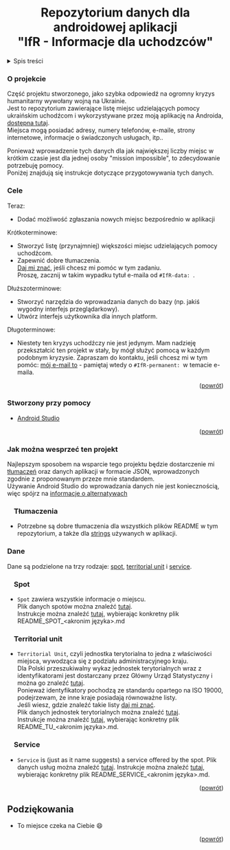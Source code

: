 <h1 align="center">Repozytorium danych dla androidowej aplikacji<br>"IfR - Informacje dla uchodzców"</h1>

<!-- TABLE OF CONTENTS -->
<details>
  <summary>Spis treści</summary>
  <ol>
    <li><a href="#o-projekcie">O projekcie</a></li>
    <li><a href="#cele">Cele</a></li>
    <li><a href="#stworzony-przy-pomocy">Stworzony przy pomocy</a></li>
    <li><a href="#jak-można-wesprzeć-ten-projekt">Jak można wesprzeć ten projekt</a>
    <ol>
    <li><a href="#tłumaczenia">&nbsp;&nbsp;&nbsp;&nbsp;Tłumaczenia</a></li>
    <li><a href="#dane">Dane</a></li>
    <li><a href="#spot">&nbsp;&nbsp;&nbsp;&nbsp;Spot</a></li>
    <li><a href="#territorial-unit">&nbsp;&nbsp;&nbsp;&nbsp;Territorial unit</a></li>
    <li><a href="#service">&nbsp;&nbsp;&nbsp;&nbsp;Service</a></li>
    </ol></li>
    <li><a href="#podziękowania">Podziękowania</a></li>
  </ol>
</details>

<!-- ABOUT THE PROJECT -->

### O projekcie

Część projektu stworzonego, jako szybka odpowiedź na ogromny kryzys humanitarny wywołany wojną na Ukrainie.<br>
Jest to repozytorium zawierające listę miejsc udzielających pomocy ukraińskim uchodźcom i wykorzystywane przez moją aplikację na Androida, [dostępna tutaj](https://play.google.com/store/apps/details?id=eu.adamgiergun.infoforukrainianrefugees).<br>
Miejsca mogą posiadać adresy, numery telefonów, e-maile, strony internetowe, informacje o świadczonych usługach, itp..

Ponieważ wprowadzenie tych danych dla jak największej liczby miejsc w krótkim czasie jest dla jednej osoby "mission impossible", to zdecydowanie potrzebuję pomocy.<br>
Poniżej znajdują się instrukcje dotyczące przygotowywania tych danych.

### Cele

Teraz:
* Dodać możliwość zgłaszania nowych miejsc bezpośrednio w aplikacji

Krótkoterminowe:
* Stworzyć listę (przynajmniej) większości miejsc udzielających pomocy uchodźcom.
* Zapewnić dobre tłumaczenia.<br>
  [Daj mi znać](mailto:adam.giergun@gmail.com), jeśli chcesz mi pomóc w tym zadaniu.<br>
  Proszę, zacznij w takim wypadku tytuł e-maila od `#IfR-data: `.

Dłuższoterminowe:
* Stworzyć narzędzia do wprowadzania danych do bazy (np. jakiś wygodny interfejs przeglądarkowy).
* Utwórz interfejs użytkownika dla innych platform.

Długoterminowe:
* Niestety ten kryzys uchodźczy nie jest jedynym. Mam nadzieję przekształcić ten projekt w stały, by mógł służyć pomocą w każdym podobnym kryzysie. Zapraszam do kontaktu, jeśli chcesz mi w tym pomóc: [mój e-mail to](mailto:adam.giergun@gmail.com) - pamiętaj wtedy o `#IfR-permanent: `w temacie e-maila.
<p align="right">(<a href="#top">powrót</a>)</p>

### Stworzony przy pomocy

* [Android Studio](https://developer.android.com/studio)

<p align="right">(<a href="#top">powrót</a>)</p>

<!-- CONTRIBUTION -->

### Jak można wesprzeć ten projekt

Najlepszym sposobem na wsparcie tego projektu będzie dostarczenie mi [tłumaczeń](https://github.com/AdamGiergun/IfR-data#translations) oraz danych aplikacji w formacie JSON, wprowadzonych zgodnie z proponowanym przeze mnie standardem.<br>
Używanie Android Studio do wprowadzania danych nie jest koniecznością, więc spójrz na [informacje o alternatywach](https://github.com/AdamGiergun/IfR-data/issues/1)

### &nbsp;&nbsp;&nbsp;&nbsp;Tłumaczenia
* Potrzebne są dobre tłumaczenia dla wszystkich plików README w tym repozytorium, a także dla [strings](https://github.com/AdamGiergun/IfR-data/blob/main/data/strings.xml) używanych w aplikacji.

### Dane
Dane są podzielone na trzy rodzaje: [spot](https://github.com/AdamGiergun/IfR-data#spot), [territorial unit](https://github.com/AdamGiergun/IfR-data#territorial-unit) i [service](https://github.com/AdamGiergun/IfR-data#service).

### &nbsp;&nbsp;&nbsp;&nbsp;Spot
* `Spot` zawiera wszystkie informacje o miejscu.<br>
  Plik danych spotów można znaleźć [tutaj](https://github.com/AdamGiergun/IfR-data/blob/main/data/spots.json).<br>
  Instrukcje można znaleźć [tutaj](https://github.com/AdamGiergun/IfR-data/blob/main/data/), wybierając konkretny plik README_SPOT_<akronim języka>.md

### &nbsp;&nbsp;&nbsp;&nbsp;Territorial unit
* `Territorial Unit`, czyli jednostka terytorialna to jedna z właściwości miejsca, wywodząca się z podziału administracyjnego kraju.<br>
  Dla Polski przeszukiwalny wykaz jednostek terytorialnych wraz z identyfikatorami jest dostarczany przez Główny Urząd Statystyczny i można go znaleźć [tutaj](https://eteryt.stat.gov.pl/eTeryt/rejestr_teryt/udostepnianie_danych/baza_teryt/uzytkownicy_indywidualni/wyszukiwanie/wyszukiwanie.aspx?contrast=default).<br>
  Ponieważ identyfikatory pochodzą ze standardu opartego na ISO 19000, podejrzewam, że inne kraje posiadają równoważne listy.<br>
  Jeśli wiesz, gdzie znaleźć takie listy [daj mi znać](https://github.com/AdamGiergun/IfR-data/issues/2). <br>
  Plik danych jednostek terytorialnych można znaleźć [tutaj](https://github.com/AdamGiergun/IfR-data/blob/main/data/territorialUnits.json). <br>
  Instrukcje można znaleźć [tutaj](https://github.com/AdamGiergun/IfR-data/blob/main/data/), wybierając konkretny plik README_TU_<akronim języka>.md.

###  &nbsp;&nbsp;&nbsp;&nbsp;Service
* `Service` is (just as it name suggests) a service offered by the spot.
  Plik danych usług można znaleźć [tutaj](https://github.com/AdamGiergun/IfR-data/blob/main/data/services.json).
  Instrukcje można znaleźć [tutaj](https://github.com/AdamGiergun/IfR-data/blob/main/data/), wybierając konkretny plik README_SERVICE_<akronim języka>.md.

<p align="right">(<a href="#top">powrót</a>)</p>

<!-- ACKNOWLEDGMENTS -->

## Podziękowania

* To miejsce czeka na Ciebie :smile:

<p align="right">(<a href="#top">powrót</a>)</p>

